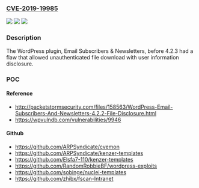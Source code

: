 ### [CVE-2019-19985](https://cve.mitre.org/cgi-bin/cvename.cgi?name=CVE-2019-19985)
![](https://img.shields.io/static/v1?label=Product&message=n%2Fa&color=blue)
![](https://img.shields.io/static/v1?label=Version&message=n%2Fa&color=blue)
![](https://img.shields.io/static/v1?label=Vulnerability&message=n%2Fa&color=brighgreen)

### Description

The WordPress plugin, Email Subscribers & Newsletters, before 4.2.3 had a flaw that allowed unauthenticated file download with user information disclosure.

### POC

#### Reference
- http://packetstormsecurity.com/files/158563/WordPress-Email-Subscribers-And-Newsletters-4.2.2-File-Disclosure.html
- https://wpvulndb.com/vulnerabilities/9946

#### Github
- https://github.com/ARPSyndicate/cvemon
- https://github.com/ARPSyndicate/kenzer-templates
- https://github.com/Elsfa7-110/kenzer-templates
- https://github.com/RandomRobbieBF/wordpress-exploits
- https://github.com/sobinge/nuclei-templates
- https://github.com/zhibx/fscan-Intranet

